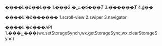 ����Ŀ�õ��Ŀ��
1.���ݰ�
2.�б���Ⱦ
3.������Ⱦ
4.ģ��

����Ŀʹ�õ������
1.scroll-view
2.swiper
3.navigator

����Ŀʹ�õ���API
1.���ݻ���(wx.setStorageSynch,wx.getStorageSync,wx.clearStorageSync)
